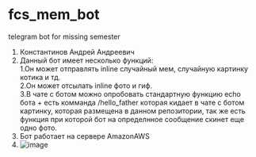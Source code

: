 # fcs_mem_bot
telegram bot for missing semester  
1. Константинов Андрей Андреевич  
2.  Данный бот имеет несколько функций:  
    1.Он может отправлять inline случайный мем, случайную картинку котика и тд.  
    2.Он может отсылать inline фото и гиф.  
    3.В чате с ботом можно опробовать стандартную функцию  echo бота + есть комманда /hello_father которая кидает в чате с ботом картинку, которая размещена в данном репозитории, так же есть функция при которой бот на определнное сообщение скинет еще одно фото.  
3. Бот работает на сервере AmazonAWS  
5. ![image](https://user-images.githubusercontent.com/80883476/146690754-8201cb64-d2e0-4d0f-9e3c-0234f4cb73cb.png)
